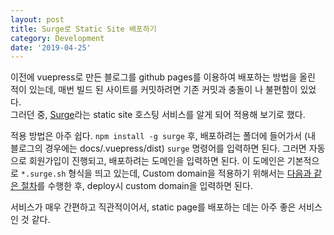 ```yaml
---
layout: post
title: Surge로 Static Site 배포하기
category: Development
date: '2019-04-25'
---
```


이전에 vuepress로 만든 블로그를 github pages를 이용하여 배포하는 방법을 올린 적이 있는데, 매번 빌드 된 사이트를 커밋하려면 기존 커밋과 충돌이 나 불편함이 있었다.  
그러던 중, [Surge](https://surge.sh/)라는 static site 호스팅 서비스를 알게 되어 적용해 보기로 했다.

<!-- more -->

적용 방법은 아주 쉽다. `npm install -g surge` 후, 배포하려는 폴더에 들어가서 (내 블로그의 경우에는 docs/.vuepress/dist) `surge` 명령어를 입력하면 된다.
그러면 자동으로 회원가입이 진행되고, 배포하려는 도메인을 입력하면 된다.
이 도메인은 기본적으로 `*.surge.sh` 형식을 띄고 있는데, Custom domain을 적용하기 위해서는 [다음과 같은 절차](https://surge.sh/help/adding-a-custom-domain)를 수행한 후, deploy시 custom domain을 입력하면 된다.

서비스가 매우 간편하고 직관적이어서, static page를 배포하는 데는 아주 좋은 서비스인 것 같다.
